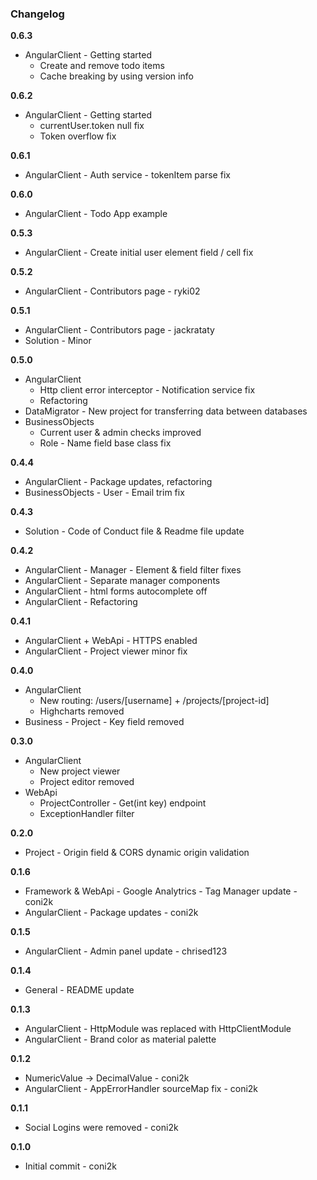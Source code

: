 ### Changelog

**0.6.3**

* AngularClient - Getting started
  * Create and remove todo items
  * Cache breaking by using version info

**0.6.2**

* AngularClient - Getting started
  * currentUser.token null fix
  * Token overflow fix

**0.6.1**

* AngularClient - Auth service - tokenItem parse fix

**0.6.0**

* AngularClient - Todo App example

**0.5.3**

* AngularClient - Create initial user element field / cell fix

**0.5.2**

* AngularClient - Contributors page - ryki02

**0.5.1**

* AngularClient - Contributors page - jackrataty
* Solution - Minor

**0.5.0**

* AngularClient
  * Http client error interceptor - Notification service fix
  * Refactoring
* DataMigrator - New project for transferring data between databases
* BusinessObjects
  * Current user & admin checks improved
  * Role - Name field base class fix

**0.4.4**

* AngularClient - Package updates, refactoring
* BusinessObjects - User - Email trim fix

**0.4.3**

* Solution - Code of Conduct file & Readme file update

**0.4.2**

* AngularClient - Manager - Element & field filter fixes
* AngularClient - Separate manager components
* AngularClient - html forms autocomplete off
* AngularClient - Refactoring

**0.4.1**

* AngularClient + WebApi - HTTPS enabled
* AngularClient - Project viewer minor fix

**0.4.0**

* AngularClient
  * New routing: /users/[username] + /projects/[project-id]
  * Highcharts removed
* Business - Project - Key field removed

**0.3.0**

* AngularClient
  * New project viewer
  * Project editor removed
* WebApi
  * ProjectController - Get(int key) endpoint
  * ExceptionHandler filter

**0.2.0**

* Project - Origin field & CORS dynamic origin validation

**0.1.6**

* Framework & WebApi - Google Analytrics - Tag Manager update - coni2k
* AngularClient - Package updates - coni2k

**0.1.5**

* AngularClient - Admin panel update - chrised123

**0.1.4**

* General - README update

**0.1.3**

* AngularClient - HttpModule was replaced with HttpClientModule
* AngularClient - Brand color as material palette

**0.1.2**

* NumericValue -> DecimalValue - coni2k
* AngularClient - AppErrorHandler sourceMap fix - coni2k

**0.1.1**

* Social Logins were removed - coni2k

**0.1.0**

* Initial commit - coni2k
